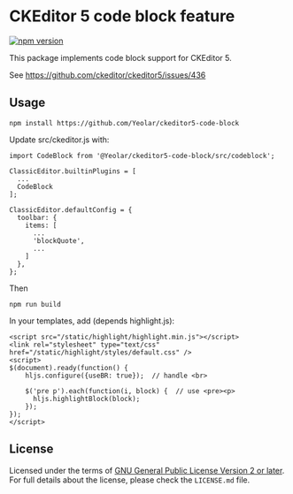 CKEditor 5 code block feature
========================================

[![npm version](https://badge.fury.io/js/%40ckeditor%2Fckeditor5-block-quote.svg)](https://www.npmjs.com/package/@ckeditor/ckeditor5-block-quote)

This package implements code block support for CKEditor 5.

See https://github.com/ckeditor/ckeditor5/issues/436

## Usage

```
npm install https://github.com/Yeolar/ckeditor5-code-block
```

Update src/ckeditor.js with:

```
import CodeBlock from '@Yeolar/ckeditor5-code-block/src/codeblock';

ClassicEditor.builtinPlugins = [
  ...
  CodeBlock
];

ClassicEditor.defaultConfig = {
  toolbar: {
    items: [
      ...
      'blockQuote',
      ...
    ]
  },
};
```

Then

```
npm run build
```

In your templates, add (depends highlight.js):

```
<script src="/static/highlight/highlight.min.js"></script>
<link rel="stylesheet" type="text/css" href="/static/highlight/styles/default.css" />
<script>
$(document).ready(function() {
    hljs.configure({useBR: true});  // handle <br>

    $('pre p').each(function(i, block) {  // use <pre><p>
      hljs.highlightBlock(block);
    });
});
</script>
```

## License

Licensed under the terms of [GNU General Public License Version 2 or later](http://www.gnu.org/licenses/gpl.html). For full details about the license, please check the `LICENSE.md` file.
